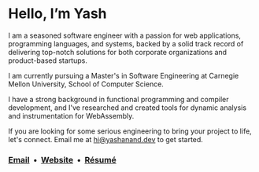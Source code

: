 # Hello, I’m Yash

I am a seasoned software engineer with a passion for web applications, programming languages, and systems, backed by a solid track record of delivering top-notch solutions for both corporate organizations and product-based startups.

I am currently pursuing a Master's in Software Engineering at Carnegie Mellon University, School of Computer Science.

I have a strong background in functional programming and compiler development, and I've researched and created tools for dynamic analysis and instrumentation for WebAssembly.

If you are looking for some serious engineering to bring your project to life, let's connect. Email me at hi@yashanand.dev to get started.

### [Email](mailto:hi@yashanand.dev) &nbsp;•&nbsp; [Website](https://yashanand.dev) &nbsp;•&nbsp; [Résumé](https://resume.yashanand.dev) 

